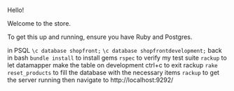Hello!

Welcome to the store.

To get this up and running, ensure you have Ruby and Postgres.

in PSQL
`\c database shopfront;`
`\c database shopfrontdevelopment;`
back in bash
`bundle install` to install gems
`rspec` to verify my test suite
`rackup` to let datamapper make the table on development
ctrl+c to exit rackup
`rake reset_products` to fill the database with the necessary items
`rackup` to get the server running
then navigate to http://localhost:9292/
